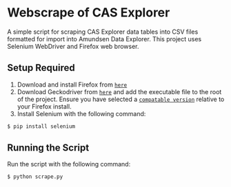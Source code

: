 # Webscrape of CAS Explorer

A simple script for scraping CAS Explorer data tables into CSV files formatted for import into Amundsen Data Explorer. This project uses Selenium WebDriver and Firefox web browser.

## Setup Required

1. Download and install Firefox from [`here`](https://www.mozilla.org/en-US/firefox/download/)
2. Download Geckodriver from [`here`](https://github.com/mozilla/geckodriver/releases) and add the executable file to the root of the project. Ensure you have selected a [`compatable version`]('https://firefox-source-docs.mozilla.org/testing/geckodriver/Support.html') relative to your Firefox install.
3. Install Selenium with the following command:
``` Bash
$ pip install selenium
```

## Running the Script

Run the script with the following command:

```Bash
$ python scrape.py
```